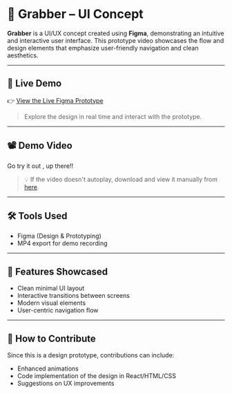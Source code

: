 # 🎯 Grabber – UI Concept

**Grabber** is a UI/UX concept created using **Figma**, demonstrating an intuitive and interactive user interface. This prototype video showcases the flow and design elements that emphasize user-friendly navigation and clean aesthetics.

---

## 🔗 Live Demo

👉 [View the Live Figma Prototype](http://bit.ly/3TTv8Tk)

> Explore the design in real time and interact with the prototype.

---

## 📽 Demo Video

Go try it out , up there!!

> 💡 If the video doesn't autoplay, download and view it manually from [here](demo/Grabber.mp4).

---

## 🛠 Tools Used

- Figma (Design & Prototyping)
- MP4 export for demo recording

---

## 📌 Features Showcased

- Clean minimal UI layout  
- Interactive transitions between screens  
- Modern visual elements  
- User-centric navigation flow

---

## 🚀 How to Contribute

Since this is a design prototype, contributions can include:
- Enhanced animations
- Code implementation of the design in React/HTML/CSS
- Suggestions on UX improvements
